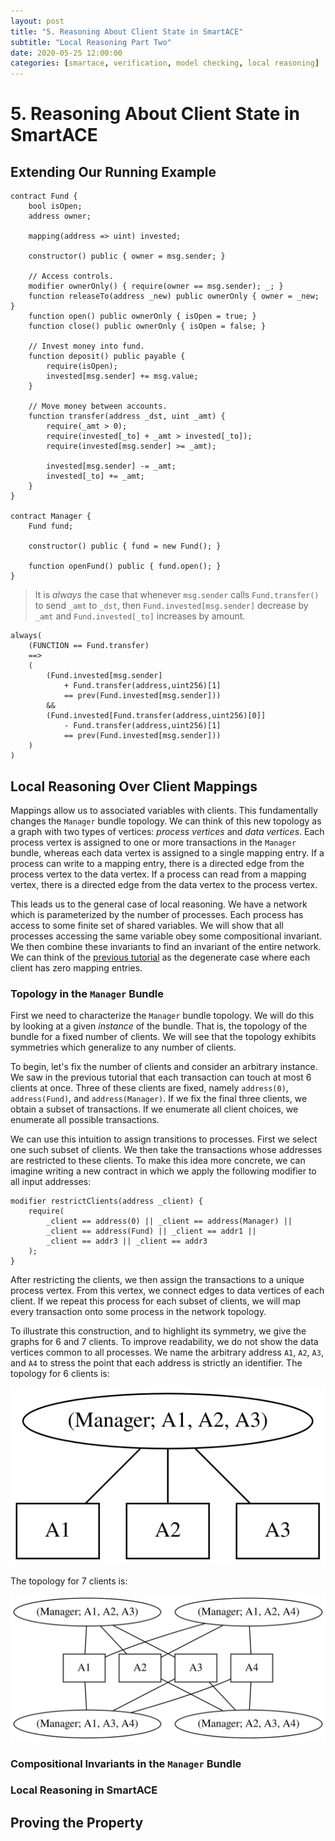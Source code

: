 ```yaml
---
layout: post
title: "5. Reasoning About Client State in SmartACE"
subtitle: "Local Reasoning Part Two"
date: 2020-05-25 12:00:00
categories: [smartace, verification, model checking, local reasoning]
---
```


# 5. Reasoning About Client State in SmartACE

## Extending Our Running Example

```solidity
contract Fund {
    bool isOpen;
    address owner;

    mapping(address => uint) invested;

    constructor() public { owner = msg.sender; }

    // Access controls.
    modifier ownerOnly() { require(owner == msg.sender); _; }
    function releaseTo(address _new) public ownerOnly { owner = _new; }
    function open() public ownerOnly { isOpen = true; }
    function close() public ownerOnly { isOpen = false; }

    // Invest money into fund.
    function deposit() public payable {
        require(isOpen);
        invested[msg.sender] += msg.value;
    }

    // Move money between accounts.
    function transfer(address _dst, uint _amt) {
        require(_amt > 0);
        require(invested[_to] + _amt > invested[_to]);
        require(invested[msg.sender] >= _amt);

        invested[msg.sender] -= _amt;
        invested[_to] += _amt;
    }
}

contract Manager {
    Fund fund;

    constructor() public { fund = new Fund(); }

    function openFund() public { fund.open(); }
}
```

> It is *always* the case that whenever `msg.sender` calls `Fund.transfer()` to
> send `_amt` to `_dst`, then `Fund.invested[msg.sender]` decrease by `_amt` and
> `Fund.invested[_to]` increases by amount.

```
always(
    (FUNCTION == Fund.transfer)
    ==>
    (
        (Fund.invested[msg.sender]
            + Fund.transfer(address,uint256)[1]
            == prev(Fund.invested[msg.sender]))
        &&
        (Fund.invested[Fund.transfer(address,uint256)[0]]
            - Fund.transfer(address,uint256)[1]
            == prev(Fund.invested[msg.sender]))
    )
)
```

## Local Reasoning Over Client Mappings

Mappings allow us to associated variables with clients. This fundamentally
changes the `Manager` bundle topology. We can think of this new topology as a
graph with two types of vertices: *process vertices* and *data vertices*. Each
process vertex is assigned to one or more transactions in the `Manager` bundle,
whereas each data vertex is assigned to a single mapping entry. If a process can
write to a mapping entry, there is a directed edge from the process vertex to
the data vertex. If a process can read from a mapping vertex, there is a
directed edge from the data vertex to the process vertex.

This leads us to the general case of local reasoning. We have a network which is
parameterized by the number of processes. Each process has access to some finite
set of shared variables. We will show that all processes accessing the same
variable obey some compositional invariant. We then combine these invariants to
find an invariant of the entire network. We can think of the
[previous tutorial](4_arbitrary_clients.md) as the degenerate case where each
client has zero mapping entries.

### Topology in the `Manager` Bundle

First we need to characterize the `Manager` bundle topology. We will do this by
looking at a given *instance* of the bundle. That is, the topology of the bundle
for a fixed number of clients. We will see that the topology exhibits symmetries
which generalize to any number of clients.

To begin, let's fix the number of clients and consider an arbitrary instance. We
saw in the previous tutorial that each transaction can touch at most 6 clients
at once. Three of these clients are fixed, namely `address(0)`, `address(Fund)`,
and `address(Manager)`. If we fix the final three clients, we obtain a subset of
transactions. If we enumerate all client choices, we enumerate all possible
transactions.

We can use this intuition to assign transitions to processes. First we select
one such subset of clients. We then take the transactions whose addresses are
restricted to these clients. To make this idea more concrete, we can imagine
writing a new contract in which we apply the following modifier to all input
addresses:

```solidity
modifier restrictClients(address _client) {
    require(
        _client == address(0) || _client == address(Manager) ||
        _client == address(Fund) || _client == addr1 ||
        _client == addr3 || _client == addr3
    );
}
```

After restricting the clients, we then assign the transactions to a unique
process vertex. From this vertex, we connect edges to data vertices of each
client. If we repeat this process for each subset of clients, we will map every
transaction onto some process in the network topology.

To illustrate this construction, and to highlight its symmetry, we give the
graphs for 6 and 7 clients. To improve readability, we do not show the data
vertices common to all processes. We name the arbitrary address `A1`, `A2`,
`A3`, and `A4` to stress the point that each address is strictly an identifier.
The topology for 6 clients is:

![](5_one_process.svg)

The topology for 7 clients is:

![](5_four_process.svg)

### Compositional Invariants in the `Manager` Bundle

### Local Reasoning in SmartACE

## Proving the Property
